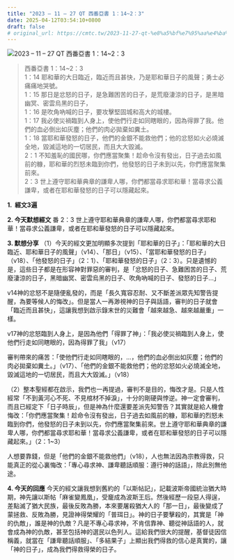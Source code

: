 ```yaml
---
title: "2023 – 11 – 27 QT 西番亞書 1：14~2：3"
date: 2025-04-12T03:54:10+0800
draft: false
# original_url: https://cmtc.tw/2023-11-27-qt-%e8%a5%bf%e7%95%aa%e4%ba%9e%e6%9b%b8-1%ef%bc%9a142%ef%bc%9a3
---
```


![2023 – 11 – 27 QT  西番亞書 1：14\~2：3](/images/qt.jpg  "2023 – 11 – 27 QT  西番亞書 1：14\~2：3")

> 西番亞書 1：14\~2：3  
> 1：14 耶和華的大日臨近，臨近而且甚快，乃是耶和華日子的風聲；勇士必痛痛地哭號。  
> 1：15 那日是忿怒的日子，是急難困苦的日子，是荒廢淒涼的日子，是黑暗幽冥、密雲烏黑的日子，  
> 1：16 是吹角吶喊的日子，要攻擊堅固城和高大的城樓。  
> 1：17 我必使災禍臨到人身上，使他們行走如同瞎眼的，因為得罪了我。他們的血必倒出如灰塵；他們的肉必拋棄如糞土。  
> 1：18 當耶和華發怒的日子，他們的金銀不能救他們；他的忿怒如火必燒滅全地，毀滅這地的一切居民，而且大大毀滅。  
> 2：1 不知羞恥的國民哪，你們應當聚集！趁命令沒有發出，日子過去如風前的糠，耶和華的烈怒未臨到你們，他發怒的日子未到以先，你們應當聚集前來。  
> 2：3 世上遵守耶和華典章的謙卑人哪，你們都當尋求耶和華！當尋求公義謙卑，或者在耶和華發怒的日子可以隱藏起來。

**1.  經文3遍**

**2. 今天默想經文**
番 2：3 世上遵守耶和華典章的謙卑人哪，你們都當尋求耶和華！當尋求公義謙卑，或者在耶和華發怒的日子可以隱藏起來。

**3. 默想分享**
（1）今天的經文更加明顯多次提到「耶和華的日子」：「耶和華的大日臨近、耶和華日子的風聲」（v14）、「那日」（v15）、「當耶和華發怒的日子」（v18）、「他發怒的日子」（2：1）、「耶和華發怒的日子」（2：3）。只是遺憾的是，這些日子都是在形容神對罪惡的審判，是「忿怒的日子、急難困苦的日子、荒廢淒涼的日子，黑暗幽冥、密雲烏黑的日子、吹角吶喊的日子、發怒的日子…」

v14神的忿怒不是隨便亂發的，而是「長久寬容忍耐、又不斷差派眾先知警告提醒，為要等候人的悔改」。但是當人一再渺視神的日子與話語，審判的日子就會「臨近而且甚快」，這讓我想到啟示錄末世的災難會「越來越急、越來越嚴重」一樣。

v17神的忿怒臨到人身上，是因為他們「得罪了神」：「我必使災禍臨到人身上，使他們行走如同瞎眼的，因為得罪了我」（v17）

審判帶來的痛苦：「使他們行走如同瞎眼的，…，他們的血必倒出如灰塵；他們的肉必拋棄如糞土。」（v17）、「他們的金銀不能救他們；他的忿怒如火必燒滅全地，毀滅這地的一切居民，而且大大毀滅。」（v18）

（2）整本聖經都在啟示，我們也一再提過，審判不是目的，悔改才是。只是人性經常「不到黃河心不死、不見棺材不掉淚」，十分的剛硬與悖逆。神一定會審判，而且已經定下「日子時辰」，但是神為什麼還要差派先知警告？其實就是給人機會悔改：「你們應當聚集！趁命令沒有發出，日子過去如風前的糠，耶和華的烈怒未臨到你們，他發怒的日子未到以先，你們應當聚集前來。世上遵守耶和華典章的謙卑人哪，你們都當尋求耶和華！當尋求公義謙卑，或者在耶和華發怒的日子可以隱藏起來。」（2：1\~3）

人想要靠錢，但是「他們的金銀不能救他們」（v18），人也無法因為宗教得救，只能真正的從心裏悔改：「專心尋求神、謙卑聽話順服：遵行神的話語」，除此別無他途。

**4. 今天的回應**
今天的經文讓我想到舊約的「以斯帖記」，記載波斯帝國統治猶大時期，神先讓以斯帖「麻雀變鳳凰」，受竉成為波斯王后。然後經歷一段惡人得逞，差點滅了猶大民族，最後反敗為勝，本來要屠殺猶大人的「那一日」，最後變成了蒙拯救、反敗為勝，見證神得榮耀的「普珥日」。神的日子要擊殺的，其實是「神的仇敵」，誰是神的仇敵？凡是不專心尋求神，不肯信靠神、聽從神話語的人，就會成為神的仇敵，甚至包括神的選民以色列人。這給我們很大的提醒，基督徒因信稱義，就當在「謙卑聽話順服」、「多結果子」上顯出我們得救的信心是真實的，讓「神的日子」，成為我們得救得榮的日子。
